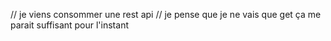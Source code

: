 // je viens consommer une rest api
// je pense que je ne vais que get ça me parait suffisant pour l'instant
